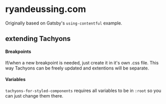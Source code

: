 # ryandeussing.com

Originally based on Gatsby's `using-contentful` example.

## extending Tachyons

#### Breakpoints
If/when a new breakpoint is needed, just create it in it's own .css file. This way Tachyons can be freely updated and extentions will be separate.

#### Variables
`tachyons-for-styled-components` requires all variables to be in `:root` so you can just change them there.